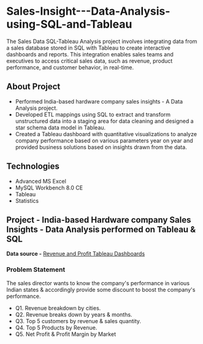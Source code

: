 # Sales-Insight---Data-Analysis-using-SQL-and-Tableau
The Sales Data SQL-Tableau Analysis project involves integrating data from a sales database stored in SQL with Tableau to create interactive dashboards and reports. This integration enables sales teams and executives to access critical sales data, such as revenue, product performance, and customer behavior, in real-time. 

## About Project
* Performed India-based hardware company sales insights - A Data Analysis project.
* Developed ETL mappings using SQL to extract and transform unstructured data into a staging area for data cleaning and designed a star schema data model in Tableau.
* Created a Tableau dashboard with quantitative visualizations to analyze company performance based on various parameters year on year and provided business solutions based on insights drawn from the data.

## Technologies
* Advanced MS Excel
* MySQL Workbench 8.0 CE
* Tableau
* Statistics

## Project - India-based Hardware company Sales Insights - Data Analysis performed on Tableau & SQL

**Data source -**
[Revenue and Profit Tableau Dashboards](https://public.tableau.com/app/profile/rishabh.goswami3191)


### Problem Statement
The sales director wants to know the company's performance in various Indian states & accordingly provide some discount to boost the company's performance.
* Q1. Revenue breakdown by cities.
* Q2. Revenue breaks down by years & months.
* Q3. Top 5 customers by revenue & sales quantity.
* Q4. Top 5 Products by Revenue.
* Q5. Net Profit & Profit Margin by Market

   


